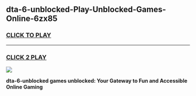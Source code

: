 
## dta-6-unblocked-Play-Unblocked-Games-Online-6zx85
<h3>
<a href="https://premium76.site?title=dta-6-unblocked&ref=25A">CLICK TO PLAY</a></h3>
<hr>

<h3>
<a href="https://premium76.site?title=dta-6-unblocked&ref=25A">CLICK 2 PLAY</a>
  
</h3>

<a href="https://premium76.site?title=dta-6-unblocked&ref=25A"><img src="https://clearcache.store/games.png"></a>


**dta-6-unblocked games unblocked: Your Gateway to Fun and Accessible Online Gaming**
